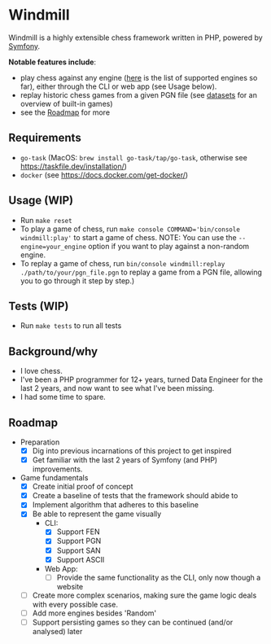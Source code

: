 # Windmill

Windmill is a highly extensible chess framework written in PHP, powered by [Symfony](https://symfony.com).

**Notable features include**:
- play chess against any engine ([here](docs/supported_engines.md) is the list of supported engines so far), either through the CLI or web app (see Usage below).
- replay historic chess games from a given PGN file (see [datasets](./datasets) for an overview of built-in games)
- see the [Roadmap](#Roadmap) for more


## Requirements

- `go-task` (MacOS: `brew install go-task/tap/go-task`, otherwise see https://taskfile.dev/installation/)
- `docker` (see https://docs.docker.com/get-docker/)


## Usage (WIP)

- Run `make reset`
- To play a game of chess, run `make console COMMAND='bin/console windmill:play'` to start a game of chess. NOTE: You can use the `--engine=your_engine` option if you want to play against a non-random engine.
- To replay a game of chess, run `bin/console windmill:replay ./path/to/your/pgn_file.pgn` to replay a game from a PGN file, allowing you to go through it step by step.)


## Tests (WIP)

- Run `make tests` to run all tests


## Background/why

- I love chess.
- I've been a PHP programmer for 12+ years, turned Data Engineer for the last 2 years, and now want to see what I've been missing.
- I had some time to spare.


## Roadmap

- Preparation
  - [x] Dig into previous incarnations of this project to get inspired
  - [x] Get familiar with the last 2 years of Symfony (and PHP) improvements.
- Game fundamentals
  - [x] Create initial proof of concept
  - [x] Create a baseline of tests that the framework should abide to
  - [x] Implement algorithm that adheres to this baseline
  - [x] Be able to represent the game visually
    - CLI:
      - [x] Support FEN
      - [x] Support PGN
      - [x] Support SAN
      - [x] Support ASCII
    - Web App:
      - [ ] Provide the same functionality as the CLI, only now though a website
  - [ ] Create more complex scenarios, making sure the game logic deals with every possible case.
  - [ ] Add more engines besides 'Random'
  - [ ] Support persisting games so they can be continued (and/or analysed) later
